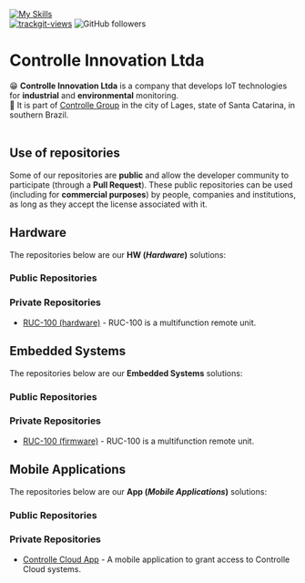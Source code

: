 [![My Skills](https://skillicons.dev/icons?i=c,cpp,python,dart,java,arduino,bsd,debian,ubuntu,vscode,flutter,androidstudio,git&theme=dark)](https://skillicons.dev)<br>
<a href="https://trackgit.com"><img src="https://us-central1-trackgit-analytics.cloudfunctions.net/token/ping/m60xu33rzc72mpqiqq9m" alt="trackgit-views" /></a>
![GitHub followers](https://img.shields.io/github/followers/controlle-innovation)<br>

# Controlle Innovation Ltda

😁 **Controlle Innovation Ltda** is a company that develops IoT technologies for **industrial** and **environmental** monitoring.<br>
🏫 It is part of [Controlle Group](https://www.linkedin.com/company/controlle) in the city of Lages, state of Santa Catarina, in southern Brazil.<br><br>

## Use of repositories

Some of our repositories are **public** and allow the developer community to participate (through a **Pull Request**). These public repositories can be used (including for **commercial purposes**) by people, companies and institutions, as long as they accept the license associated with it.

## Hardware

The repositories below are our **HW (*Hardware*)** solutions:

### Public Repositories

### Private Repositories
- [RUC-100 (hardware)](https://github.com/controlle-innovation/ruc100_hw) - RUC-100 is a multifunction remote unit.

## Embedded Systems

The repositories below are our **Embedded Systems** solutions:

### Public Repositories

### Private Repositories
- [RUC-100 (firmware)](https://github.com/controlle-innovation/ruc100_fw) - RUC-100 is a multifunction remote unit.


## Mobile Applications

The repositories below are our **App (*Mobile Applications*)** solutions:

### Public Repositories
  
### Private Repositories

- [Controlle Cloud App](https://github.com/AgroTechLab-IFSC/controlle_cloud_app) - A mobile application to grant access to Controlle Cloud systems.
